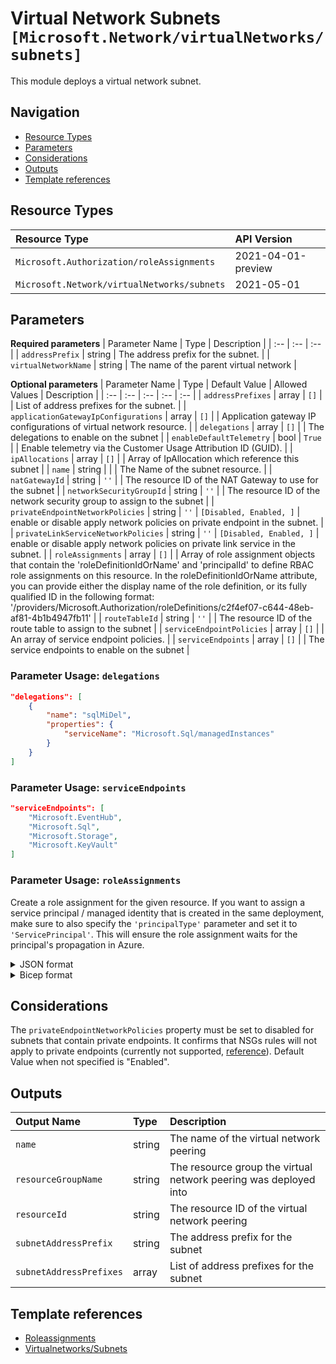 # Virtual Network Subnets `[Microsoft.Network/virtualNetworks/subnets]`

This module deploys a virtual network subnet.

## Navigation

- [Resource Types](#Resource-Types)
- [Parameters](#Parameters)
- [Considerations](#Considerations)
- [Outputs](#Outputs)
- [Template references](#Template-references)

## Resource Types

| Resource Type | API Version |
| :-- | :-- |
| `Microsoft.Authorization/roleAssignments` | 2021-04-01-preview |
| `Microsoft.Network/virtualNetworks/subnets` | 2021-05-01 |

## Parameters

**Required parameters**
| Parameter Name | Type | Description |
| :-- | :-- | :-- |
| `addressPrefix` | string | The address prefix for the subnet. |
| `virtualNetworkName` | string | The name of the parent virtual network |

**Optional parameters**
| Parameter Name | Type | Default Value | Allowed Values | Description |
| :-- | :-- | :-- | :-- | :-- |
| `addressPrefixes` | array | `[]` |  | List of address prefixes for the subnet. |
| `applicationGatewayIpConfigurations` | array | `[]` |  | Application gateway IP configurations of virtual network resource. |
| `delegations` | array | `[]` |  | The delegations to enable on the subnet |
| `enableDefaultTelemetry` | bool | `True` |  | Enable telemetry via the Customer Usage Attribution ID (GUID). |
| `ipAllocations` | array | `[]` |  | Array of IpAllocation which reference this subnet |
| `name` | string |  |  | The Name of the subnet resource. |
| `natGatewayId` | string | `''` |  | The resource ID of the NAT Gateway to use for the subnet |
| `networkSecurityGroupId` | string | `''` |  | The resource ID of the network security group to assign to the subnet |
| `privateEndpointNetworkPolicies` | string | `''` | `[Disabled, Enabled, ]` | enable or disable apply network policies on private endpoint in the subnet. |
| `privateLinkServiceNetworkPolicies` | string | `''` | `[Disabled, Enabled, ]` | enable or disable apply network policies on private link service in the subnet. |
| `roleAssignments` | array | `[]` |  | Array of role assignment objects that contain the 'roleDefinitionIdOrName' and 'principalId' to define RBAC role assignments on this resource. In the roleDefinitionIdOrName attribute, you can provide either the display name of the role definition, or its fully qualified ID in the following format: '/providers/Microsoft.Authorization/roleDefinitions/c2f4ef07-c644-48eb-af81-4b1b4947fb11' |
| `routeTableId` | string | `''` |  | The resource ID of the route table to assign to the subnet |
| `serviceEndpointPolicies` | array | `[]` |  | An array of service endpoint policies. |
| `serviceEndpoints` | array | `[]` |  | The service endpoints to enable on the subnet |


### Parameter Usage: `delegations`

```json
"delegations": [
    {
        "name": "sqlMiDel",
        "properties": {
            "serviceName": "Microsoft.Sql/managedInstances"
        }
    }
]
```

### Parameter Usage: `serviceEndpoints`

```json
"serviceEndpoints": [
    "Microsoft.EventHub",
    "Microsoft.Sql",
    "Microsoft.Storage",
    "Microsoft.KeyVault"
]
```

### Parameter Usage: `roleAssignments`

Create a role assignment for the given resource. If you want to assign a service principal / managed identity that is created in the same deployment, make sure to also specify the `'principalType'` parameter and set it to `'ServicePrincipal'`. This will ensure the role assignment waits for the principal's propagation in Azure.

<details>

<summary>JSON format</summary>

```json
"roleAssignments": {
    "value": [
        {
            "roleDefinitionIdOrName": "Reader",
            "description": "Reader Role Assignment",
            "principalIds": [
                "12345678-1234-1234-1234-123456789012", // object 1
                "78945612-1234-1234-1234-123456789012" // object 2
            ]
        },
        {
            "roleDefinitionIdOrName": "/providers/Microsoft.Authorization/roleDefinitions/c2f4ef07-c644-48eb-af81-4b1b4947fb11",
            "principalIds": [
                "12345678-1234-1234-1234-123456789012" // object 1
            ],
            "principalType": "ServicePrincipal"
        }
    ]
}
```

</details>

<details>

<summary>Bicep format</summary>

```bicep
roleAssignments: [
    {
        roleDefinitionIdOrName: 'Reader'
        description: 'Reader Role Assignment'
        principalIds: [
            '12345678-1234-1234-1234-123456789012' // object 1
            '78945612-1234-1234-1234-123456789012' // object 2
        ]
    }
    {
        roleDefinitionIdOrName: '/providers/Microsoft.Authorization/roleDefinitions/c2f4ef07-c644-48eb-af81-4b1b4947fb11'
        principalIds: [
            '12345678-1234-1234-1234-123456789012' // object 1
        ]
        principalType: 'ServicePrincipal'
    }
]
```

</details>
<p>

## Considerations

The `privateEndpointNetworkPolicies` property must be set to disabled for subnets that contain private endpoints. It confirms that NSGs rules will not apply to private endpoints (currently not supported, [reference](https://docs.microsoft.com/en-us/azure/private-link/private-endpoint-overview#limitations)). Default Value when not specified is "Enabled".


## Outputs

| Output Name | Type | Description |
| :-- | :-- | :-- |
| `name` | string | The name of the virtual network peering |
| `resourceGroupName` | string | The resource group the virtual network peering was deployed into |
| `resourceId` | string | The resource ID of the virtual network peering |
| `subnetAddressPrefix` | string | The address prefix for the subnet |
| `subnetAddressPrefixes` | array | List of address prefixes for the subnet |

## Template references

- [Roleassignments](https://docs.microsoft.com/en-us/azure/templates/Microsoft.Authorization/roleAssignments)
- [Virtualnetworks/Subnets](https://docs.microsoft.com/en-us/azure/templates/Microsoft.Network/2021-05-01/virtualNetworks/subnets)

